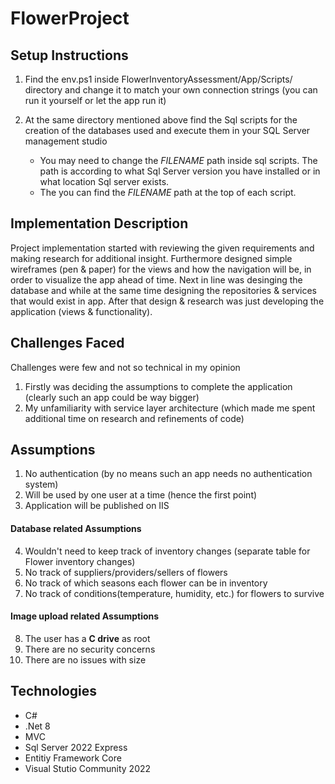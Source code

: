 # FlowerProject

## Setup Instructions
1) Find the env.ps1 inside FlowerInventoryAssessment/App/Scripts/ directory and change it to match your own connection strings (you can run it yourself or let the app run it)
2) At the same directory mentioned above find the Sql scripts for the creation of the databases used and execute them in your SQL Server management studio

   - You may need to change the *FILENAME* path inside sql scripts. The path is according to what Sql Server version you have installed or in what location Sql server exists.
   - The you can find the *FILENAME* path at the top of each script.

## Implementation Description
Project implementation started with reviewing the given requirements and making research for additional insight. Furthermore designed simple wireframes (pen & paper) for the views and how the navigation will be, in order to visualize the app ahead of time. Next in line was desinging the database and while at the same time designing the repositories & services that would exist in app. After that design & research was just developing the application (views & functionality).

## Challenges Faced
Challenges were few and not so technical in my opinion
1)   Firstly was deciding the assumptions to complete the application (clearly such an app could be way bigger)
2)   My unfamiliarity with service layer architecture (which made me spent additional time on research and refinements of code)

## Assumptions
1)   No authentication (by no means such an app needs no authentication system)
2)   Will be used by one user at a time (hence the first point)
3)   Application will be published on IIS
####   Database related Assumptions
4)   Wouldn't need to keep track of inventory changes (separate table for Flower inventory changes)
5)   No track of suppliers/providers/sellers of flowers
6)   No track of which seasons each flower can be in inventory
7)   No track of conditions(temperature, humidity, etc.) for flowers to survive
####   Image upload related Assumptions
8)   The user has a __C drive__ as root
9)   There are no security concerns
10)   There are no issues with size

## Technologies
- C#
- .Net 8
- MVC
- Sql Server 2022 Express
- Entitiy Framework Core
- Visual Stutio Community 2022
